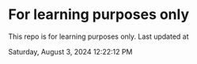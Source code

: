 # For learning purposes only
This repo is for learning purposes only.
Last updated at

Saturday, August 3, 2024 12:22:12 PM

